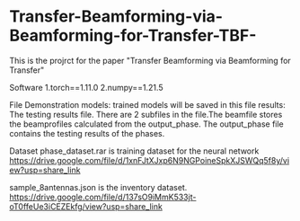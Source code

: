 # Transfer-Beamforming-via-Beamforming-for-Transfer-TBF-
This is the projrct for the paper "Transfer Beamforming via Beamforming for Transfer"


Software
1.torch==1.11.0
2.numpy==1.21.5


File Demonstration
models: trained models will be saved in this file
results: The testing results file. There are 2 subfiles in the file.The beamfile stores the beamprofiles calculated from 
the output_phase. The output_phase file contains the testing results of the phases. 


Dataset
phase_dataset.rar is training dataset for the neural network
https://drive.google.com/file/d/1xnFJtXJxp6N9NGPoineSpkXJSWQq5f8y/view?usp=share_link

sample_8antennas.json is the inventory dataset.
https://drive.google.com/file/d/137sO9iMmK533jt-oT0ffeUe3iCEZEkfg/view?usp=share_link
